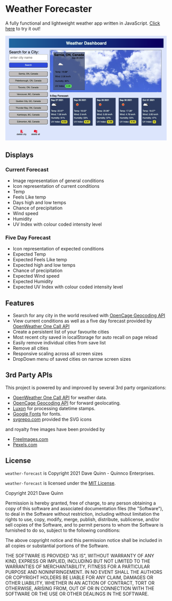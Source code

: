 # Weather Forecaster
A fully functional and lightweight weather app written in JavaScript. 
[Click here](https://qcent.github.io/weather-forecast/) to try it out!

![A sight to behold](./assets/images/app-screenshot.png)

## Displays
### Current Forecast
* Image representation of general conditions
* Icon representation of current conditions
* Temp
* Feels Like temp
* Days high and low temps
* Chance of precipitation
* Wind speed
* Humidity
* UV Index with colour coded intensity level

### Five Day Forecast
* Icon representation of expected conditions
* Expected Temp
* Expected Feels Like temp
* Expected high and low temps
* Chance of precipitation
* Expected Wind speed
* Expected Humidity
* Expected UV Index with colour coded intensity level

## Features
* Search for any city in the world resolved with [OpenCage Geocoding API](https://opencagedata.com/)
* View current conditions as well as a five day forecast provided by [OpenWeather One Call API](https://openweathermap.org/api/one-call-api)
* Create a persistent list of your favourite cities 
* Most recent city saved in localStorage for auto recall on page reload
* Easily remove individual cities from save list
* Remove all cities 
* Responsive scaling across all screen sizes
* DropDown menu of saved cities on narrow screen sizes

## 3rd Party APIs
This project is powered by and improved by several 3rd party organizations:
* [OpenWeather One Call API](https://openweathermap.org/api/one-call-api) for weather data.
* [OpenCage Geocoding API](https://opencagedata.com/) for forward geolocating. 
* [Luxon](https://moment.github.io/luxon/#/?id=luxon) for processing datetime stamps.
* [Google Fonts](https://fonts.google.com/) for fonts.
* [svgrepo.com](https://www.svgrepo.com) provided the SVG icons

and royalty free images have been provided by
* [FreeImages.com](https://images.freeimages.com)
* [Pexels.com](https://www.pexels.com/)

## License
`weather-forecast` is Copyright 2021 Dave Quinn - Quinnco Enterprises.

`weather-forecast` is licensed under the [MIT License](https://opensource.org/licenses/MIT).

Copyright 2021 Dave Quinn

Permission is hereby granted, free of charge, to any person obtaining a copy of this software and associated documentation files (the "Software"), to deal in the Software without restriction, including without limitation the rights to use, copy, modify, merge, publish, distribute, sublicense, and/or sell copies of the Software, and to permit persons to whom the Software is furnished to do so, subject to the following conditions:

The above copyright notice and this permission notice shall be included in all copies or substantial portions of the Software.

THE SOFTWARE IS PROVIDED "AS IS", WITHOUT WARRANTY OF ANY KIND, EXPRESS OR IMPLIED, INCLUDING BUT NOT LIMITED TO THE WARRANTIES OF MERCHANTABILITY, FITNESS FOR A PARTICULAR PURPOSE AND NONINFRINGEMENT. IN NO EVENT SHALL THE AUTHORS OR COPYRIGHT HOLDERS BE LIABLE FOR ANY CLAIM, DAMAGES OR OTHER LIABILITY, WHETHER IN AN ACTION OF CONTRACT, TORT OR OTHERWISE, ARISING FROM, OUT OF OR IN CONNECTION WITH THE SOFTWARE OR THE USE OR OTHER DEALINGS IN THE SOFTWARE.

